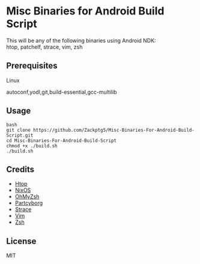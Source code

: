 # Misc Binaries for Android Build Script

This will be any of the following binaries using Android NDK:<br/>
htop, patchelf, strace, vim, zsh<br/>

## Prerequisites

Linux

autoconf,yodl,git,build-essential,gcc-multilib

## Usage

```
bash
git clone https://github.com/Zackptg5/Misc-Binaries-For-Android-Build-Script.git
cd Misc-Binaries-For-Android-Build-Script
chmod +x ./build.sh
./build.sh
```

## Credits

* [Htop](https://github.com/hishamhm/htop)
* [NixOS](https://github.com/NixOS/patchelf)
* [OhMyZsh](https://ohmyz.sh/)
* [Partcyborg](https://github.com/partcyborg/zsh_arm64_magisk)
* [Strace](https://github.com/strace/strace)
* [Vim](https://github.com/vim/vim)
* [Zsh](https://www.zsh.org/)

  
## License

  MIT
